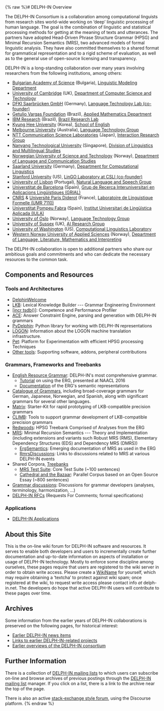 {% raw %}# DELPH-IN Overview

The DELPH-IN Consortium is a collaboration among computational linguists
from research sites world-wide working on ‘deep’ linguistic processing
of human language. The goal is the combination of linguistic and
statistical processing methods for getting at the meaning of texts and
utterances. The partners have adopted Head-Driven Phrase Structure
Grammar (HPSG) and Minimal Recursion Semantics (MRS), two advanced
models of formal linguistic analysis. They have also committed
themselves to a shared format for grammatical representation and to a
rigid scheme of evaluation, as well as to the general use of open-source
licensing and transparency.

DELPH-IN is a long-standing collaboration over many years involving
researchers from the following institutions, among others:

- [Bulgarian Academy of Science](http://www.bas.bg/) (Bulgaria),
[Linguistic Modeling Department](http://lml.bas.bg/)
- [University of Cambridge](http://www.cam.ac.uk/) (UK), [Department
of Computer Science and Technology](http://www.cst.cam.ac.uk/)
- [DFKI Saarbrücken GmbH](http://www.dfki.de/) (Germany), [Language
Technology Lab (co-founder)](http://www.dfki.de/lt/)
- [Getulio Vargas Foundation](https://portal.fgv.br) (Brazil), [Applied
Mathematics Department](https://emap.fgv.br)
- [IBM Research](https://www.research.ibm.com/) (Brazil), [Brazil
Research Lab](https://www.ibm.com/blogs/research/category/ibmres-bra/)
- [Kyung Hee University](http://www.kyunghee.ac.kr/) (Korea),
[School of English](http://khenglish.khu.ac.kr/)
- [Melbourne University](http://www.unimelb.edu.au/) (Australia),
[Language Technology Group](http://www.cs.mu.oz.au/research/lt/)
- [NTT Communication Science
Laboratories](http://www.kecl.ntt.co.jp/) (Japan),
[Interaction Research Group](http://www.kecl.ntt.co.jp/icl/icl/interaction_research.html)
- [Nanyang Technological University](http://www.ntu.edu.sg/)
(Singapore), [Division of Linguistics and Multilingual
Studies](http://www.ntu.edu.sg/HSS/Linguistics/)
- [Norwegian University of Science and
Technology](http://www.ntnu.no/) (Norway), [Department of Language
and Communication Studies](http://mime.hf.ntnu.no/hf/isk/)
- [Saarland University](http://www.uni-saarland.de/) (Germany),
[Department for Computational
Linguistics](http://www.coli.uni-sb.de/)
- [Stanford University](http://www.stanford.edu/) (US), [LinGO
Laboratory at CSLI (co-founder)](http://lingo.stanford.edu/)
- [University of Lisbon](http://www.ul.pt/) (Portugal), [Natural
Language and Speech Group](http://nlx.di.fc.ul.pt/)
- [Universtitat de Barcelona](http://www.ub.edu/) (Spain), [Grup de
Recerca Interuniversitari en Aplicacions Lingüístiques
(GRIAL)](http://grial.uab.es/)
- [CNRS](http://www.cnrs.fr/) & [Université Paris
Diderot](http://www.univ-paris-diderot.fr/) (France), [Laboratoire
de Linguistique Formelle (UMR 7110)](http://www.llf.cnrs.fr/)
- [Universtitat Pompeu Fabra](http://www.upf.edu/) (Spain), [Institut
Universitari de Lingüística Aplicada
(IULA)](http://www.iula.upf.edu/)
- [University of Oslo](http://www.uio.no/) (Norway), [Language
Technology
Group](http://www.mn.uio.no/ifi/english/research/groups/ltg/)
- [University of Sussex](http://www.sussex.ac.uk/) (UK), [AI
Research Group](https://www.sussex.ac.uk/research/centres/ai-research-group/)
- [University of Washington](http://www.washington.edu/) (US),
[Computational Linguistics Laboratory](http://www.washington.edu/)
- [Western Norway University of Applied Sciences](https://www.hvl.no/en) (Norway), [Department of Language, Literature, Mathematics and Interpreting](https://www.hvl.no/en/about/management/faculty-of-education-arts-and-sports/department-of-language-literature-mathematics-and-interpreting/)

The DELPH-IN collaboration is open to additional partners who share our
ambitious goals and commitments and who can dedicate the necessary
resources to the common task.

## Components and Resources

### Tools and Architectures

- [DelphinWelcome](../DelphinWelcome)
- [LKB](https://blog.inductorsoftware.com/docsproto/tools/LkbTop): Lexical Knowledge Builder --- Grammar Engineering
Environment
- [\[incr tsdb()](https://blog.inductorsoftware.com/docsproto/tools/ItsdbTop)\]: Competence and Performance Profiler
- [ACE](https://blog.inductorsoftware.com/docsproto/tools/AceTop): Answer Constraint Engine, parsing and generation
with DELPH-IN grammars
- [PyDelphin](https://blog.inductorsoftware.com/docsproto/tools/PyDelphinTop): Python library for working with
DELPH-IN representations
- [LOGON](https://blog.inductorsoftware.com/docsproto/tools/LogonTop): Information about the LOGON machine translation
infrastructure.
- [Pet](https://blog.inductorsoftware.com/docsproto/garage/PetTop): Platform for Experimentation with efficient HPSG
processing Techniques
- [Other tools](https://blog.inductorsoftware.com/docsproto/tools/ToolsTop): Supporting software, addons, peripheral
contributions

### Grammars, Frameworks and Treebanks

- [English Resource Grammar](https://blog.inductorsoftware.com/docsproto/erg/ErgTop): DELPH-IN's most comprehensive
grammar.
  - [Tutorial](https://blog.inductorsoftware.com/docsproto/howto/ErsTutorial) on using the ERG, presented at NAACL
2016
  - [Documentation](https://blog.inductorsoftware.com/docsproto/erg/ErgSemantics) of the ERG's semantic
representations
- [Catalogue of Grammars](https://blog.inductorsoftware.com/docsproto/garage/GrammarCatalogue), including
broad-coverage grammars for German, Japanese, Norwegian, and
Spanish, along with significant grammars for several other
languages.
- [Matrix](https://blog.inductorsoftware.com/docsproto/matrix/MatrixTop): Starter-Kit for rapid prototyping of
LKB-compatible precision grammars
- [CLIMB](https://blog.inductorsoftware.com/docsproto/tools/ClimbTop): Tools to support grammar development of
LKB-compatible precision grammars
- [Redwoods](https://blog.inductorsoftware.com/docsproto/garage/RedwoodsTop): HPSG Treebank Comprised of Analyses
from the ERG
- [MRS](https://blog.inductorsoftware.com/docsproto/tools/RmrsTop): Minimal Recursion Semantics --- Theory and
Implementation (including extensions and variants such Robust MRS
(RMS), Elementary Dependency Structures (EDS) and Dependency MRS
(DMRS))
  - [ErgSemantics](https://blog.inductorsoftware.com/docsproto/erg/ErgSemantics): Emerging documentation of MRS
as used in the ERG
  - [RmrsDiscussions](https://blog.inductorsoftware.com/docsproto/tools/RmrsDiscussions): Links to discussions
related to MRS at various DELPH-IN events
- Shared Corpora, [Treebanks](https://blog.inductorsoftware.com/docsproto/tools/TreebankingTop)
  - [MRS Test Suite](https://blog.inductorsoftware.com/docsproto/matrix/MatrixMrsTestSuite): Core Test Suite (\~100
sentences)
  - [Cathedral and the Bazaar](https://blog.inductorsoftware.com/docsproto/matrix/MatrixMrsCatb): Parallel Corpus
based on an Open Source Essay (\~800 sentences)
- [Grammar discussions](https://blog.inductorsoftware.com/docsproto/grammars/GrammarDiscussionsTop): Discussions for
grammar developers (analyses, terminology, harmonization, …)
- [DELPH-IN RFCs](https://blog.inductorsoftware.com/docsproto/tools/DelphinRFCs) (Requests For Comments; formal
specifications)

### Applications

- [DELPH-IN Applications](../DelphinApplications)

## About this Site

This is the on-line wiki forum for DELPH-IN software and resources. It
serves to enable both developers and users to incrementally create
further documentation and up-to-date information on aspects of
installation or usage of DELPH-IN technology. Mostly to enforce some
discipline among ourselves, these pages require that users are
registered to the wiki server in order to obtain write access. Please
create a [WikiName](https://blog.inductorsoftware.com/docsproto/tools/WikiName) for yourself, which may require obtaining
a ‘textcha’ to protect against wiki spam; once registered at the wiki,
to request write access please contact info *at* delph-in.net. The
developers do hope that active DELPH-IN users will contribute to these
pages over time.

## Archives

Some information from the earlier years of DELPH-IN collaborations is
preserved on the following pages, for historical interest:

- [Earlier DELPH-IN news items](../DelphinNews)
- [Links to earlier DELPH-IN-related projects](../OldProjects)
- [Earlier overviews of the DELPH-IN consortium](https://blog.inductorsoftware.com/docsproto/tools/OldOverviews)

## Further Information

There is a collection of [DELPH-IN mailing
lists](http://lists.delph-in.net/) to which users can subscribe on-line
and browse archives of previous postings through the [DELPH-IN mailing
list](http://lists.delph-in.net/) manager. If you click on a list, there
is a link to the archive near the top of the page.

There is also an active [stack-exchange style
forum](http://discourse.delph-in.net), using the Discourse platform.
<update date omitted for speed>{% endraw %}